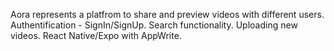 Aora represents a platfrom to share and preview videos with different users.
Authentification - SignIn/SignUp.
Search functionality.
Uploading new videos.
React Native/Expo with AppWrite.
